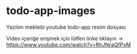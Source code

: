 # todo-app-images
Yazılım mektebi youtube todo-app resim dosyası

Video içeriğe erişmek için lütfen linke tıklayın  ->  https://www.youtube.com/watch?v=RhJNraQfPxM
